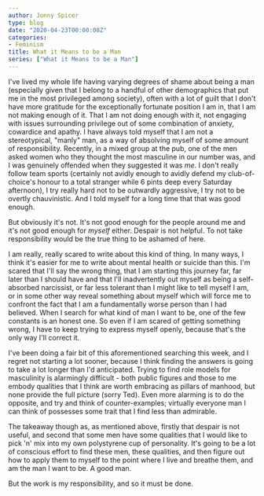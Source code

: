 ```yaml
---
author: Jonny Spicer
type: blog
date: "2020-04-23T00:00:00Z"
categories:
- Feminism
title: What it Means to be a Man
series: ["What it Means to be a Man"]
---
```

I've lived my whole life having varying degrees of shame about being a man (especially given that I belong to a handful of other demographics that put me in the most privileged among
society), often with a lot of guilt that I don't have more gratitude for the exceptionally fortunate position I am in, that I am not making enough of it. That I am not doing
enough with it, not engaging with issues surrounding privilege out of some combination of anxiety, cowardice and apathy. I have always told myself that I am not a stereotypical,
"manly" man, as a way of absolving myself of some amount of responsibility. Recently, in a mixed group at the pub, one of the men asked women who they thought the most masculine
in our number was, and I was genuinely offended when they suggested it was *me*. I don't really follow team sports (certainly not avidly enough to avidly defend my club-of-choice's
honour to a total stranger while 6 pints deep every Saturday afternoon), I try really hard not to be outwardly aggressive, I try not to be overtly chauvinistic. And I told myself
for a long time that that was good enough.

But obviously it's not. It's not good enough for the people around me and it's not good enough for *myself* either. Despair is not helpful. To not take responsibility would
be the true thing to be ashamed of here.

I am really, really scared to write about this kind of thing. In many ways, I think it's easier for me to write about mental health or suicide than this. I'm scared that I'll
say the wrong thing, that I am starting this journey far, far later than I should have and that I'll inadvertently out myself as being a self-absorbed narcissist, or far
less tolerant than I might like to tell myself I am, or in some other way reveal something about myself which will force me to confront the fact that I am a fundamentally
worse person than I had believed. When I search for what kind of man I want to be, one of the few constants is an honest one. So even if I am scared of getting something
wrong, I have to keep trying to express myself openly, because that's the only way I'll correct it.

I've been doing a fair bit of this aforementioned searching this week, and I regret not starting a lot sooner, because I think finding the answers is going to take a lot longer
than I'd anticipated. Trying to find role models for masculinity is alarmingly difficult - both public figures and those to me embody qualities that I think are worth embracing
as pillars of manhood, but none provide the full picture (sorry Ted). Even more alarming is to do the opposite, and try and think of counter-examples; virtually everyone man
I can think of possesses some trait that I find less than admirable.

The takeaway though as, as mentioned above, firstly that despair is not useful, and second that some men have some qualities that I would like to pick 'n' mix into my own
polystyrene cup of personality. It's going to be a lot of conscious effort to find these men, these qualities, and then figure out how to apply them to myself to the point
where I live and breathe them, and am the man I want to be. A good man.

But the work is my responsibility, and so it must be done.
